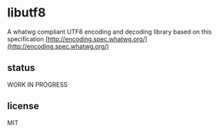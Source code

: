 libutf8
=======

A whatwg compliant UTF8 encoding and decoding library based on this specification [http://encoding.spec.whatwg.org/](http://encoding.spec.whatwg.org/)

## status

WORK IN PROGRESS

## license

MIT

